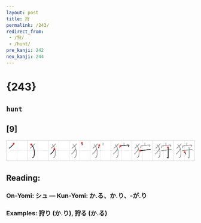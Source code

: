 ```yaml
---
layout: post
title: 狩
permalink: /243/
redirect_from:
 - /狩/
 - /hunt/
pre_kanji: 242
nex_kanji: 244
---
```


# {243}

## `hunt`

## [9]

<div class="stroke"><img src="../images/E78BA9.png" /></div>

## Reading:

### On-Yomi: シュ &mdash; Kun-Yomi: か.る、か.り、-が.り

### Examples: 狩り (か.り), 狩る (か.る)

